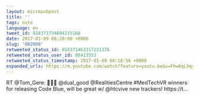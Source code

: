 ```yaml
---
layout: micropubpost
title: ''
tags: note
language: en
tweet_id: 818371734894215168
date: 2017-01-09 08:20:00 +0000
slug: '082000'
retweeted_status_id: 818371463317221376
retweeted_status_user_id: 88413553
retweeted_status_timestamp: 2017-01-09 08:18:56 +0000
expanded_urls: https://m.youtube.com/watch?feature=youtu.be&v=Fhw6qL9qyPk
---
```

RT @Tom_Gere: 👏👏👏 @dual_good @RealitiesCentre #MedTechVR winners for releasing Code Blue, will be great w/ @htcvive new trackers! https://t…
